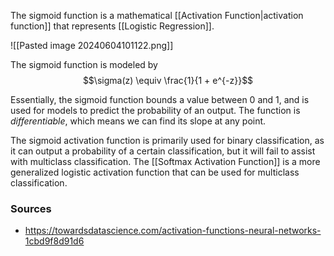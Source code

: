 The sigmoid function is a mathematical [[Activation Function|activation function]] that represents [[Logistic Regression]].

![[Pasted image 20240604101122.png]]

The sigmoid function is modeled by
$$\sigma(z) \equiv \frac{1}{1 + e^{-z}}$$

Essentially, the sigmoid function bounds a value between 0 and 1, and is used for models to predict the probability of an output. The function is *differentiable*, which means we can find its slope at any point.

The sigmoid activation function is primarily used for binary classification, as it can output a probability of a certain classification, but it will fail to assist with multiclass classification. The [[Softmax Activation Function]] is a more generalized logistic activation function that can be used for multiclass classification.

### Sources
- https://towardsdatascience.com/activation-functions-neural-networks-1cbd9f8d91d6